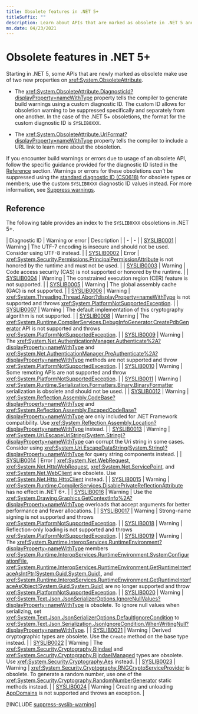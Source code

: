 ```yaml
---
title: Obsolete features in .NET 5+
titleSuffix: ""
description: Learn about APIs that are marked as obsolete in .NET 5 and later versions that produce SYSLIB compiler warnings.
ms.date: 04/23/2021
---
```


# Obsolete features in .NET 5+

Starting in .NET 5, some APIs that are newly marked as obsolete make use of two new properties on <xref:System.ObsoleteAttribute>.

- The <xref:System.ObsoleteAttribute.DiagnosticId?displayProperty=nameWithType> property tells the compiler to generate build warnings using a custom diagnostic ID. The custom ID allows for obsoletion warning to be suppressed specifically and separately from one another. In the case of the .NET 5+ obsoletions, the format for the custom diagnostic ID is `SYSLIB0XXX`.

- The <xref:System.ObsoleteAttribute.UrlFormat?displayProperty=nameWithType> property tells the compiler to include a URL link to learn more about the obsoletion.

If you encounter build warnings or errors due to usage of an obsolete API, follow the specific guidance provided for the diagnostic ID listed in the [Reference](#reference) section. Warnings or errors for these obsoletions *can't* be suppressed using the [standard diagnostic ID (CS0618)](../../csharp/language-reference/compiler-messages/cs0618.md) for obsolete types or members; use the custom `SYSLIB0XXX` diagnostic ID values instead. For more information, see [Suppress warnings](#suppress-warnings).

## Reference

The following table provides an index to the `SYSLIB0XXX` obsoletions in .NET 5+.

| Diagnostic ID | Warning or error | Description |
| - | - |
| [SYSLIB0001][0001] | Warning | The UTF-7 encoding is insecure and should not be used. Consider using UTF-8 instead. |
| [SYSLIB0002][0002] | Error | <xref:System.Security.Permissions.PrincipalPermissionAttribute> is not honored by the runtime and must not be used. |
| [SYSLIB0003][0003] | Warning | Code access security (CAS) is not supported or honored by the runtime. |
| [SYSLIB0004][0004] | Warning | The constrained execution region (CER) feature is not supported. |
| [SYSLIB0005][0005] | Warning | The global assembly cache (GAC) is not supported. |
| [SYSLIB0006][0006] | Warning | <xref:System.Threading.Thread.Abort?displayProperty=nameWithType> is not supported and throws <xref:System.PlatformNotSupportedException>. |
| [SYSLIB0007][0007] | Warning | The default implementation of this cryptography algorithm is not supported. |
| [SYSLIB0008][0008] | Warning | The <xref:System.Runtime.CompilerServices.DebugInfoGenerator.CreatePdbGenerator> API is not supported and throws <xref:System.PlatformNotSupportedException>. |
| [SYSLIB0009][0009] | Warning | The <xref:System.Net.AuthenticationManager.Authenticate%2A?displayProperty=nameWithType> and <xref:System.Net.AuthenticationManager.PreAuthenticate%2A?displayProperty=nameWithType> methods are not supported and throw <xref:System.PlatformNotSupportedException>. |
| [SYSLIB0010][0010] | Warning | Some remoting APIs are not supported and throw <xref:System.PlatformNotSupportedException>. |
| [SYSLIB0011][0011] | Warning | <xref:System.Runtime.Serialization.Formatters.Binary.BinaryFormatter> serialization is obsolete and should not be used. |
| [SYSLIB0012][0012] | Warning | <xref:System.Reflection.Assembly.CodeBase?displayProperty=nameWithType> and <xref:System.Reflection.Assembly.EscapedCodeBase?displayProperty=nameWithType> are only included for .NET Framework compatibility. Use <xref:System.Reflection.Assembly.Location?displayProperty=nameWithType> instead. |
| [SYSLIB0013][0013] | Warning | <xref:System.Uri.EscapeUriString(System.String)?displayProperty=nameWithType> can corrupt the Uri string in some cases. Consider using <xref:System.Uri.EscapeDataString(System.String)?displayProperty=nameWithType> for query string components instead. |
| [SYSLIB0014][0014] | Error | <xref:System.Net.WebRequest>, <xref:System.Net.HttpWebRequest>, <xref:System.Net.ServicePoint>, and <xref:System.Net.WebClient> are obsolete. Use <xref:System.Net.Http.HttpClient> instead. |
| [SYSLIB0015][0015] | Warning | <xref:System.Runtime.CompilerServices.DisablePrivateReflectionAttribute> has no effect in .NET 6+. |
| [SYSLIB0016][0016] | Warning | Use the <xref:System.Drawing.Graphics.GetContextInfo%2A?displayProperty=nameWithType> overloads that accept arguments for better performance and fewer allocations. |
| [SYSLIB0017][0017] | Warning | Strong-name signing is not supported and throws <xref:System.PlatformNotSupportedException>. |
| [SYSLIB0018][0018] | Warning | Reflection-only loading is not supported and throws <xref:System.PlatformNotSupportedException>. |
| [SYSLIB0019][0019] | Warning | The <xref:System.Runtime.InteropServices.RuntimeEnvironment?displayProperty=nameWithType> members <xref:System.Runtime.InteropServices.RuntimeEnvironment.SystemConfigurationFile>, <xref:System.Runtime.InteropServices.RuntimeEnvironment.GetRuntimeInterfaceAsIntPtr(System.Guid,System.Guid)>, and <xref:System.Runtime.InteropServices.RuntimeEnvironment.GetRuntimeInterfaceAsObject(System.Guid,System.Guid)> are no longer supported and throw <xref:System.PlatformNotSupportedException>. |
| [SYSLIB0020][0020] | Warning | <xref:System.Text.Json.JsonSerializerOptions.IgnoreNullValues?displayProperty=nameWithType> is obsolete. To ignore null values when serializing, set <xref:System.Text.Json.JsonSerializerOptions.DefaultIgnoreCondition> to <xref:System.Text.Json.Serialization.JsonIgnoreCondition.WhenWritingNull?displayProperty=nameWithType>. |
| [SYSLIB0021][0021] | Warning | Derived cryptographic types are obsolete. Use the `Create` method on the base type instead. |
| [SYSLIB0022][0022] | Warning | The <xref:System.Security.Cryptography.Rijndael> and <xref:System.Security.Cryptography.RijndaelManaged> types are obsolete. Use <xref:System.Security.Cryptography.Aes> instead. |
| [SYSLIB0023][0023] | Warning | <xref:System.Security.Cryptography.RNGCryptoServiceProvider> is obsolete. To generate a random number, use one of the <xref:System.Security.Cryptography.RandomNumberGenerator> static methods instead. |
| [SYSLIB0024][0024] | Warning | Creating and unloading [AppDomains](xref:System.AppDomain) is not supported and throws an exception. |

<!-- Include adds ## Suppress warnings (H2 heading) -->
[!INCLUDE [suppress-syslib-warning](includes/suppress-syslib-warning.md)]

[0001]: syslib0001.md
[0002]: syslib0002.md
[0003]: syslib0003.md
[0004]: syslib0004.md
[0005]: syslib0005.md
[0006]: syslib0006.md
[0007]: syslib0007.md
[0008]: syslib0008.md
[0009]: syslib0009.md
[0010]: syslib0010.md
[0011]: syslib0011.md
[0012]: syslib0012.md
[0013]: syslib0013.md
[0014]: syslib0014.md
[0015]: syslib0015.md
[0016]: syslib0016.md
[0017]: syslib0017.md
[0018]: syslib0018.md
[0019]: syslib0019.md
[0020]: syslib0020.md
[0021]: syslib0021.md
[0022]: syslib0022.md
[0023]: syslib0023.md
[0024]: syslib0024.md

